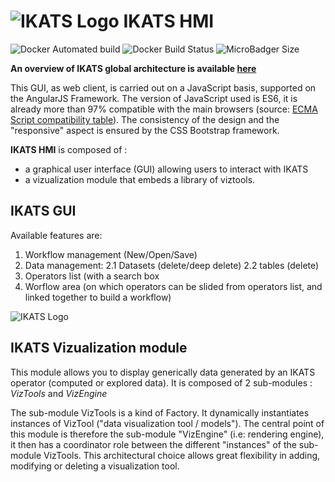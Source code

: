 # ![IKATS Logo](https://ikats.github.io/img/Logo-ikats-icon.png) IKATS HMI

![Docker Automated build](https://img.shields.io/docker/automated/ikats/hmi.svg)
![Docker Build Status](https://img.shields.io/docker/build/ikats/hmi.svg)
![MicroBadger Size](https://img.shields.io/microbadger/image-size/ikats/hmi.svg)

**An overview of IKATS global architecture is available [here](https://github.com/IKATS/IKATS)**

This GUI, as web client, is carried out on a JavaScript basis, supported on the AngularJS Framework.
The version of JavaScript used is ES6, it is already more than 97% compatible with the main browsers (source: [ECMA Script compatibility table](https://kangax.github.io/compat-table/es6/)).
The consistency of the design and the "responsive" aspect is ensured by the CSS Bootstrap framework.

**IKATS HMI** is composed of :
* a graphical user interface (GUI) allowing users to interact with IKATS
* a vizualization module that embeds a library of viztools.


## IKATS GUI

Available features are:

1. Workflow management (New/Open/Save)
2. Data management:
   2.1 Datasets (delete/deep delete)
   2.2 tables (delete)
3. Operators list (with a search box
4. Worflow area (on which operators can be slided from operators list, and linked together to build a workflow)

![IKATS Logo](https://ikats.github.io/img/ikats_interface.png)


## IKATS Vizualization module

This module allows you to display generically data generated by an IKATS operator (computed or explored data).
It is composed of 2 sub-modules : _VizTools_ and _VizEngine_

The sub-module VizTools is a kind of Factory. It dynamically instantiates instances of VizTool ("data visualization tool / models").
The central point of this module is therefore the sub-module "VizEngine" (i.e: rendering engine), it then has a coordinator role between the different "instances" of the sub-module VizTools.
This architectural choice allows great flexibility in adding, modifying or deleting a visualization tool.
